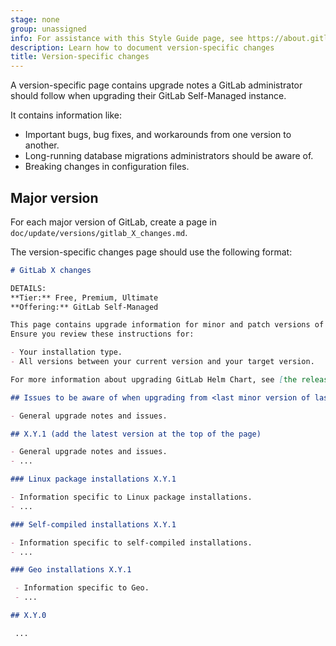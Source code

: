 ```yaml
---
stage: none
group: unassigned
info: For assistance with this Style Guide page, see https://about.gitlab.com/handbook/product/ux/technical-writing/#assignments-to-other-projects-and-subjects.
description: Learn how to document version-specific changes
title: Version-specific changes
---
```


A version-specific page contains upgrade notes a GitLab administrator
should follow when upgrading their GitLab Self-Managed instance.

It contains information like:

- Important bugs, bug fixes, and workarounds from one version to another.
- Long-running database migrations administrators should be aware of.
- Breaking changes in configuration files.

## Major version

For each major version of GitLab, create a page in `doc/update/versions/gitlab_X_changes.md`.

The version-specific changes page should use the following format:

```markdown
# GitLab X changes

DETAILS:
**Tier:** Free, Premium, Ultimate
**Offering:** GitLab Self-Managed

This page contains upgrade information for minor and patch versions of GitLab X.
Ensure you review these instructions for:

- Your installation type.
- All versions between your current version and your target version.

For more information about upgrading GitLab Helm Chart, see [the release notes for X.0](https://docs.gitlab.com/charts/releases/X_0.html).

## Issues to be aware of when upgrading from <last minor version of last major>

- General upgrade notes and issues.

## X.Y.1 (add the latest version at the top of the page)

- General upgrade notes and issues.
- ...

### Linux package installations X.Y.1

- Information specific to Linux package installations.
- ...

### Self-compiled installations X.Y.1

- Information specific to self-compiled installations.
- ...

### Geo installations X.Y.1

 - Information specific to Geo.
 - ...

## X.Y.0

 ...
```
